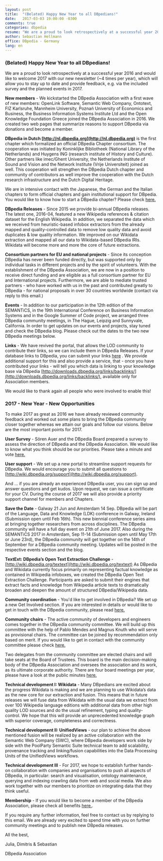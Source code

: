 ```yaml
---
layout: post
title:  "(Belated) Happy New Year to all DBpedians!"
date:   2017-03-03 19:00:00 -0300
comments: true
categories: dbpedia
resume: "We are a proud to look retrospectively at a successful year 2016 and would like to welcome 2017 with our new newsletter (~4 times per year), which will allow you to stay up to date and provide feedback, e.g. via the included ..."
author: Sebastian Hellmann
office: DBpedia - Germany
lang: en
---
```


### (Belated) Happy New Year to all DBpedians!

We are a proud to look retrospectively at a successful year 2016 and would like to welcome 2017 with our new newsletter (~4 times per year), which will allow you to stay up to date and provide feedback, e.g. via the included survey and the planned events in 2017.

**New members** - We kickstarted the DBpedia Association with a first wave of new members: OpenLink Software, Semantic Web Company, Ontotext, FIZ Karlsruhe, Mannheim University, Poznań University of Economics and Business, the Business Information Systems Institute Ltd and the Open Knowledge Foundation Greece joined the DBpedia Association in 2016. We created two web pages that summarize reasons to support DBpedia via donations and become a member.

**DBpedia in Dutch [http://nl.dbpedia.org](http://nl.dbpedia.org)** is the first chapter which formalized an official DBpedia Chapter consortium. The cooperation was initiated by Koninklijke Bibliotheek (National Library of the Netherlands) and Huygens ING (research institute of History and Culture). Other partners like imec/Ghent University, the Netherlands Institute of Sound and Vision and the Network Institute (Vrije Universiteit) joined as well. This cooperation will strengthen the DBpedia Dutch chapter and community of contributors as well improve the cooperation with the Dutch research infrastructure and the Dutch Digital Heritage.

We are in intensive contact with the Japanese, the German and the Italian chapters to form official chapters and gain institutional support for DBpedia. You would like to know how to start a DBpedia chapter? Please check [here.](http://wiki.dbpedia.org/about/language-chapters)

**DBpedia Releases** - Since 2015 we provide bi-annual DBpedia releases. The latest one, 2016-04, featured a new Wikipedia references & citation dataset for the English Wikipedia. In addition, we separated the data which we received from heuristic-based infobox extractors from the already mapped and quality-controlled data to remove low quality data and avoid duplicates & low quality information. We improved on our Wikidata extraction and mapped all our data to Wikidata-based DBpedia IRIs. Wikidata will become more and more the core of future extractions.

**Consortium partners for EU and national projects** - Since its conception DBpedia has never been funded directly, but was supported only by individual tasks in different projects and by the spirit of volunteers. With the establishment of the DBpedia Association, we are now in a position to receive direct funding and are eligible as a full consortium partner for EU and International projects. Furthermore, we are able to mediate trusted partners - who have worked with us in the past and contributed greatly to DBpedia - for national proposals in over 30 countries worldwide (contact via reply to this email.)

**Events** - In addition to our participation in the 12th edition of the SEMANTiCS, in the 19th International Conference on Business Information Systems and in the Google Summer of Code project, we arranged three DBpedia community meetings, in The Hague, Leipzig and Sunnyvale, California. In order to get updates on our events and projects, stay tuned and check the DBpedia blog. Please check out the dates to the two new DBpedia meetings below.

**Links** - We have revived the portal, that allows the LOD community to contribute their links, so we can include them in DBpedia Releases. If your database links to DBpedia, you can submit your links [here](https://github.com/dbpedia/links) . We provide additional support for this and also provide a service, that - once you have contributed your links - will tell you which data is linking to your knowledge base via DBpedia [http://downloads.dbpedia.org/links/backlinks/](http://downloads.dbpedia.org/links/backlinks/), available only for Association members.

We would like to thank again all people who were involved to enable this!

###  2017 - New Year - New Opportunities

To make 2017 as great as 2016 we have already reviewed community feedback and worked out some plans to bring the DBpedia community closer together whereas we attain our goals and follow our visions. Below are the most important points for 2017.

**User Survey** - Sören Auer and the DBpedia Board prepared a survey to assess the direction of DBpedia and the DBpedia Association. We would like to know what you think should be our priorities. Please take a minute and vote [here.](https://goo.gl/forms/NQxrMWskcKlZJAU63)

**User support** - We set up a new portal to streamline support requests for DBpedia. We would encourage you to submit all questions to [http://wiki.dbpedia.org/support](http://wiki.dbpedia.org/support).

And … if you are already an experienced DBpedia user, you can sign up and answer questions and get kudos. Upon request, we can issue a certificate for your CV. During the course of 2017 we will also provide a priority support channel for members and Chapters.

**Save the Date** - Galway 21 Jun and Amsterdam 14 Sep. DBpedia will be part of the Language, Data and Knowledge (LDK) conference in Galway, Ireland (Submission open until Feb 16th). This new biennial conference series aims at bringing together researchers from across disciplines. The DBpedia community will have a full day event on 21th of June 2017. Also during the SEMANTiCS 2017 in Amsterdam, Sep 11-14 (Submission open until May 17th or June 23rd), the DBpedia community will get together on the 14th of September for a DBpedia community meeting. Updates will be posted in the respective events section and the blog.

**TextExt: DBpedia’s Open Text Extraction Challenge** - [http://wiki.dbpedia.org/textext](http://wiki.dbpedia.org/textext) As DBpedia and Wikidata currently focus primarily on representing factual knowledge as contained in Wikipedia infoboxes, we created the DBpedia Open Text Extraction Challenge. Participants are asked to submit their engines that extract facts and knowledge from Wikipedia article texts to dramatically broaden and deepen the amount of structured DBpedia/Wikipedia data.

**Community coordination** - You'd like to get involved in DBpedia? We set up a new Get Involved section. If you are interested in details or would like to get in touch with the DBpedia community, please read [here.](http://wiki.dbpedia.org/get-involved)

**Community chairs** - The active community of developers and engineers comes together in the DBpedia community committee. We will build up this committee with the help of Pablo Mendes and Magnus Knuth who will serve as provisional chairs. The committee can be joined by recommendation only based on merit. If you would like to get in contact with the community committee please check [here.](http://wiki.dbpedia.org/about/contact)

Two delegates from the community committee are elected chairs and will take seats at the Board of Trustees. This board is the main decision-making body of the DBpedia Association and oversees the association and its work, as its ultimate corporate authority. There are four board meetings per year, please have a look at the public minutes [here.](http://wiki.dbpedia.org/board-minutes)

**Technical development I: Wikidata** - Many DBpedians are excited about the progress Wikidata is making and we are planning to use Wikidata’s data as the new core for our extraction and fusion. This means that in future releases we will fuse data from Wikidata with the usual data we extract from over 100 Wikipedia language editions with additional data from other high quality LOD sources and do the usual refinement, typing and quality-control. We hope that this will provide an unprecedented knowledge graph with superior coverage, completeness and correctness.

**Technical development II: UnifiedViews** - our plan to achieve the above mentioned fusion will be realized by an active collaboration with the Semantic Web Company (SWC), where DBpedia developers work side by side with the PoolParty Semantic Suite technical team to add scalability, provenance tracking and linking/fusion capabilities into the Data Processing Units of the UnifiedViews workflows.

**Technical development III** - For 2017, we hope to establish further hands-on collaboration with companies and organisations to push all aspects of DBpedia, in particular: search and visualisation, ontology maintenance, querying and indexing crawling data from web and social media. We also work together with our members to prioritize on integrating data that they think useful.

**Membership** - If you would like to become a member of the DBpedia Association, please check all benefits [here.](http://wiki.dbpedia.org/membership).

If you require any further information, feel free to contact us by replying to this email. We are already very excited to spend time with you on further community meetings and to publish new DBpedia releases.

All the best,

Julia, Dimitris & Sebastian

DBpedia Association
